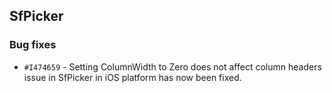 ## SfPicker

### Bug fixes

- `#I474659` - Setting ColumnWidth to Zero does not affect column headers issue in SfPicker in iOS platform has now been fixed.